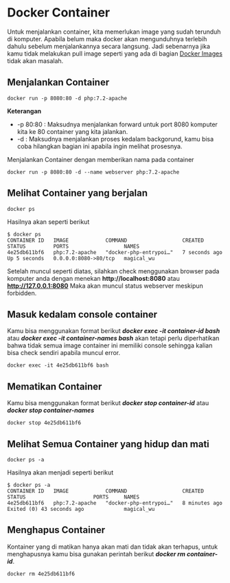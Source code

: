 # Docker Container

Untuk menjalankan container, kita memerlukan image yang sudah terunduh di komputer. Apabila belum maka docker akan mengunduhnya terlebih dahulu sebelum menjalankannya secara langsung. Jadi sebenarnya jika kamu tidak melakukan pull image seperti yang ada di bagian [Docker Images](../01-docker-images/) tidak akan masalah.

## Menjalankan Container
```
docker run -p 8080:80 -d php:7.2-apache
```
**Keterangan**
- -p 80:80 : Maksudnya menjalankan forward untuk port 8080 komputer kita ke 80 container yang kita jalankan.
- -d : Maksudnya menjalankan proses kedalam backgorund, kamu bisa coba hilangkan bagian ini apabila ingin melihat prosesnya.

Menjalankan Container dengan memberikan nama pada container
```
docker run -p 8080:80 -d --name webserver php:7.2-apache
```

## Melihat Container yang berjalan
```
docker ps
```

Hasilnya akan seperti berikut
```
$ docker ps
CONTAINER ID   IMAGE            COMMAND                  CREATED         STATUS         PORTS                  NAMES
4e25db611bf6   php:7.2-apache   "docker-php-entrypoi…"   7 seconds ago   Up 5 seconds   0.0.0.0:8080->80/tcp   magical_wu
```

Setelah muncul seperti diatas, silahkan check menggunakan browser pada komputer anda dengan menekan **http://localhost:8080** atau **http://127.0.0.1:8080** Maka akan muncul status webserver meskipun forbidden.

## Masuk kedalam console container
Kamu bisa menggunakan format berikut ***docker exec -it container-id bash*** atau ***docker exec -it container-names bash*** akan tetapi perlu diperhatikan bahwa tidak semua image container ini memiliki console sehingga kalian bisa check sendiri apabila muncul error.

```
docker exec -it 4e25db611bf6 bash
```

## Mematikan Container
Kamu bisa menggunakan format berikut ***docker stop container-id*** atau ***docker stop container-names***
```
docker stop 4e25db611bf6
```

## Melihat Semua Container yang hidup dan mati
```
docker ps -a
```

Hasilnya akan menjadi seperti berikut
```
$ docker ps -a
CONTAINER ID   IMAGE            COMMAND                  CREATED         STATUS                      PORTS     NAMES
4e25db611bf6   php:7.2-apache   "docker-php-entrypoi…"   8 minutes ago   Exited (0) 43 seconds ago             magical_wu
```

## Menghapus Container
Kontainer yang di matikan hanya akan mati dan tidak akan terhapus, untuk menghapusnya kamu bisa gunakan perintah berikut ***docker rm container-id***.

```
docker rm 4e25db611bf6
```